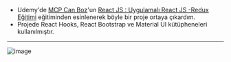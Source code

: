 - Udemy'de [MCP Can Boz](https://www.canboz.com/)'un [React JS : Uygulamalı React JS -Redux Eğitimi](https://www.udemy.com/course/react-egitimi/) eğitiminden esinlenerek böyle bir proje ortaya çıkardım.
- Projede React Hooks, React Bootstrap ve Material UI kütüpheneleri kullanılmıştır.
***
![image](https://github.com/zehraseren/todoproject/assets/94180168/8993fd00-361a-4b7e-96d6-972f23fee3f5)

